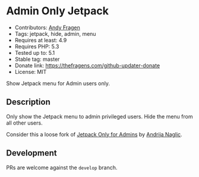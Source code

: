 # Admin Only Jetpack

* Contributors: [Andy Fragen](https://github.com/afragen)
* Tags: jetpack, hide, admin, menu
* Requires at least: 4.9
* Requires PHP: 5.3
* Tested up to: 5.1
* Stable tag: master
* Donate link: <https://thefragens.com/github-updater-donate>
* License: MIT

Show Jetpack menu for Admin users only.

## Description

Only show the Jetpack menu to admin privileged users. Hide the menu from all other users.

Consider this a loose fork of [Jetpack Only for Admins](https://wordpress.org/plugins/jetpack-only-for-admins/) by [Andrija Naglic](http://profiles.wordpress.org/andrija).

## Development

PRs are welcome against the `develop` branch.
